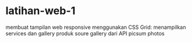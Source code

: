 # latihan-web-1
membuat tampilan web responsive menggunakan CSS Grid: menampilkan services dan gallery produk 
soure gallery dari API picsum photos
